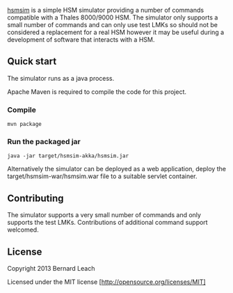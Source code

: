 [hsmsim](http://github.com/leachbj/hsmsim) is a simple HSM simulator providing a number of commands compatible
with a Thales 8000/9000 HSM.  The simulator only supports a small number of commands and can only use test LMKs
so should not be considered a replacement for a real HSM however it may be useful during a development of software
that interacts with a HSM.

## Quick start

The simulator runs as a java process.

Apache Maven is required to compile the code for this project.

### Compile
  `mvn package`

### Run the packaged jar
  `java -jar target/hsmsim-akka/hsmsim.jar`

Alternatively the simulator can be deployed as a web application, deploy the target/hsmsim-war/hsmsim.war file to a suitable
servlet container.

## Contributing

The simulator supports a very small number of commands and only supports the test LMKs.  Contributions of
additional command support welcomed.

## License
Copyright 2013 Bernard Leach

Licensed under the MIT license [http://opensource.org/licenses/MIT]

